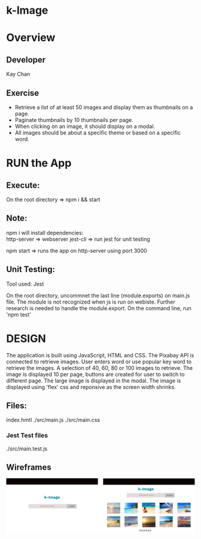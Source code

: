 # k-Image 

# Overview
## Developer
Kay Chan

## Exercise
- Retrieve a list of at least 50 images and display them as thumbnails on a page.
- Paginate thumbnails by 10 thumbnails per page.
- When clicking on an image, it should display on a modal.
- All images should be about a specific theme or based on a specific word.

# RUN the App
## Execute:
On the root directory => npm i && start

## Note:
npm i will install dependencies:  
  http-server => webserver
  jest-cli  => run jest for unit testing

npm start => runs the app on http-server using port 3000

## Unit Testing:
Tool used: Jest

On the root directory, uncommnet the last line (module.exports) on main.js file.  The module is not recognized when js is run on webiste. Further research is needed to handle the module.export. 
On the command line, run 'npm test'

# DESIGN
The application is built using JavaScript, HTML and CSS. 
The Pixabay API is connected to retrieve images.
User enters word or use popular key word to retrieve the images.
A selection of 40, 60, 80 or 100 images to retrieve.
The image is displayed 10 per page, buttons are created for user to switch to different page.
The large image is displayed in the modal.
The image is displayed using 'flex' css and reponsive as the screen width shrinks.

## Files:
index.hmtl
./src/main.js
./src/main.css

### Jest Test files
./src/main.test.js

## Wireframes
![kImage Wireframe Design](./asset/kImage.png)

